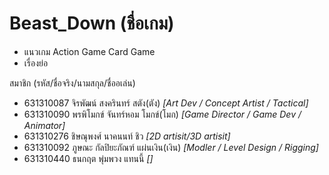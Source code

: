 # Beast_Down (ชื่อเกม)
   - แนวเกม
Action Game 
Card Game
   - เรื่องย่อ
   
สมาชิก (รหัส/ชื่อจริง/นามสกุล/ชื่ออเล่น)
 - 631310087	จิรพัฒน์ สงครินทร์     สตัง(ตัง)        *[Art Dev / Concept Artist / Tactical]*
 - 631310090	พรพิโมกข์ จันทร์หอม   โมกข์(โมก)     *[Game Director / Game Dev / Animator]*
 - 631310276	ชิษณุพงศ์ นาคนนท์    ชิว             *[2D artisit/3D artisit]*
 - 631310092	ภูษณะ กัลปิยะภัณฑ์    แผ่นเงิน(เงิน)    *[Modler / Level Design / Rigging]*
 - 631310440	ธนกฤต พุ่มพวง       แทนนี้          *[]*


